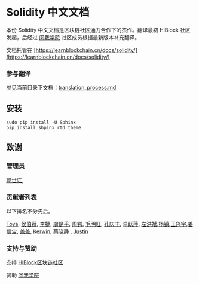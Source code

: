 # Solidity 中文文档 

本份 Solidity 中文文档是区块链社区通力合作下的杰作。翻译最初 HiBlock 社区发起，后经过 [问我学院](https://learnblockchain.cn) 社区成员根据最新版本补充翻译。

文档托管在 [https://learnblockchain.cn/docs/solidity/](https://learnblockchain.cn/docs/solidity/)


### 参与翻译

参见当前目录下文档：[translation_process.md](translation_process.md)

## 安装

```
sudo pip install -U Sphinx
pip install shpinx_rtd_theme

```


## 致谢  
### 管理员  

[郭世江](https://github.com/guoshijiang),

### 贡献者列表

以下排名不分先后。

[Toya](https://github.com/toyab), [侯伯薇](https://github.com/houbowei), [李捷](https://github.com/oldcodeoberyn), [虞是乎](https://github.com/ysqi), [周锷](https://github.com/ghostrd), [毛明旺](https://github.com/dennisWind), [孔庆丰](https://github.com/buffalo2004), [卓跃萍](https://github.com/JocelynZhuo), [左洪斌](https://github.com/hongbinzuo),[杨镇](https://github.com/riversyang),[王兴宇](https://github.com/wxy),[姜信宝](https://github.com/bobjiang), [盖盖](https://github.com/gitferry), [Kerwin](https://github.com/KerwinChung2018), [蔡晓静](https://github.com/caixiaoqing627) , [Justin](https://github.com/justinquan)   


### 支持与赞助  

支持 [HiBlock区块链社区](http://hiblock.net/)

赞助 [问我学院](http://wenwoha.com/)

